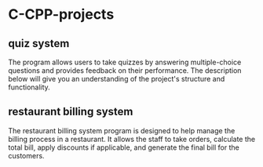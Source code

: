 # C-CPP-projects

## quiz system
The program allows users to take quizzes by answering multiple-choice questions and provides feedback on their performance. The description below will give you an understanding of the project's structure and functionality.


## restaurant billing system
The restaurant billing system program is designed to help manage the billing process in a restaurant. It allows the staff to take orders, calculate the total bill, apply discounts if applicable, and generate the final bill for the customers. 
